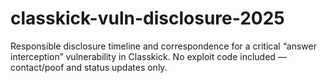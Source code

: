 # classkick-vuln-disclosure-2025
Responsible disclosure timeline and correspondence for a critical “answer interception” vulnerability in Classkick. No exploit code included — contact/poof and status updates only.

